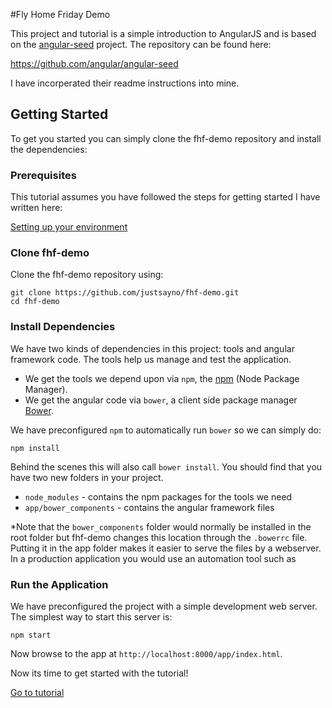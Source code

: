 #Fly Home Friday Demo

This project and tutorial is a simple introduction to AngularJS and is based on the [angular-seed](https://github.com/angular/angular-seed) project. The repository can be found here:

https://github.com/angular/angular-seed

I have incorperated their readme instructions into mine.

## Getting Started

To get you started you can simply clone the fhf-demo repository and install the dependencies:

### Prerequisites

This tutorial assumes you have followed the steps for getting started I have written here:

[Setting up your environment](setting-up-your-environment.md)

### Clone fhf-demo

Clone the fhf-demo repository using:

```
git clone https://github.com/justsayno/fhf-demo.git
cd fhf-demo
```

### Install Dependencies

We have two kinds of dependencies in this project: tools and angular framework code.  The tools help
us manage and test the application.

* We get the tools we depend upon via `npm`, the [npm](https://www.npmjs.com/) (Node Package Manager).
* We get the angular code via `bower`, a client side package manager [Bower](http://bower.io/).

We have preconfigured `npm` to automatically run `bower` so we can simply do:

```
npm install
```

Behind the scenes this will also call `bower install`.  You should find that you have two new
folders in your project.

* `node_modules` - contains the npm packages for the tools we need
* `app/bower_components` - contains the angular framework files

*Note that the `bower_components` folder would normally be installed in the root folder but
fhf-demo changes this location through the `.bowerrc` file.  Putting it in the app folder makes
it easier to serve the files by a webserver. In a production application you would use an automation tool such as 

### Run the Application

We have preconfigured the project with a simple development web server.  The simplest way to start
this server is:

```
npm start
```

Now browse to the app at `http://localhost:8000/app/index.html`.

Now its time to get started with the tutorial!

[Go to tutorial](/tutorial/0.getting-started.md)